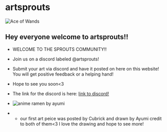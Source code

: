 # artsprouts

![Ace of Wands](https://cdn.shopify.com/s/files/1/1325/0879/files/1-ace-of-wands-rider-waite-tarot_large.jpg)

## Hey everyone welcome to artsprouts!!


* WELCOME TO THE SPROUTS COMMUNITY!!
* Join us on a discord labeled @artsprouts!
* Submit your art via discord and have it posted on here on this website! You will get positive feedback or a helping hand!
* Hope to see you soon<3
* The link for the discord is here: [link to discord!](https://discord.gg/TWVDG4E9)

* ![anime ramen by ayumi](https://cdn.discordapp.com/attachments/862382443683250198/862388033293910026/image0.jpg)
* * our first art peice was posted by Cubrick and drawn by Ayumi credit to both of them<3 I love the drawing and hope to see more!
